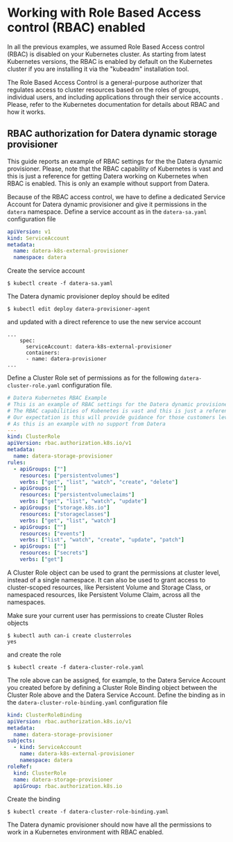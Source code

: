 # Working with Role Based Access control (RBAC) enabled
In all the previous examples, we assumed Role Based Access control (RBAC) is disabled on your Kubernetes cluster. As starting from latest Kubernetes versions, the RBAC is enabled by default on the Kubernetes cluster if you are installing it via the "kubeadm" installation tool.

The Role Based Access Control is a general-purpose authorizer that regulates access to cluster resources based on the roles of groups, individual users, and including applications through their service accounts . Please, refer to the Kubernetes documentation for details about RBAC and how it works.

## RBAC authorization for Datera dynamic storage provisioner
This guide reports an example of RBAC settings for the the Datera dynamic provisioner. Please, note that the RBAC capability of Kubernetes is vast and this is just a reference for getting Datera working on Kubernetes when RBAC is enabled. This is only an example without support from Datera.

Because of the RBAC access control, we have to define a dedicated Service Account for Datera dynamic provisioner and give it permissions in the ``datera`` namespace. Define a service account as in the ``datera-sa.yaml`` configuration file

```yaml
apiVersion: v1
kind: ServiceAccount
metadata:
  name: datera-k8s-external-provisioner
  namespace: datera
```

Create the service account

    $ kubectl create -f datera-sa.yaml

The Datera dynamic provisioner deploy should be edited 

    $ kubectl edit deploy datera-provisioner-agent

and updated with a direct reference to use the new service account 

```
...
    spec:
      serviceAccount: datera-k8s-external-provisioner
      containers:
      - name: datera-provisioner
...
```

Define a Cluster Role set of permissions as for the following ``datera-cluster-role.yaml`` configuration file.

```yaml
# Datera Kubernetes RBAC Example
# This is an example of RBAC settings for the Datera dynamic provisioner
# The RBAC capabilities of Kubenetes is vast and this is just a reference
# Our expectation is this will provide guidance for those customers leveraging RBAC
# As this is an example with no support from Datera
---
kind: ClusterRole
apiVersion: rbac.authorization.k8s.io/v1
metadata:
  name: datera-storage-provisioner
rules:
  - apiGroups: [""]
    resources: ["persistentvolumes"]
    verbs: ["get", "list", "watch", "create", "delete"]
  - apiGroups: [""]
    resources: ["persistentvolumeclaims"]
    verbs: ["get", "list", "watch", "update"]
  - apiGroups: ["storage.k8s.io"]
    resources: ["storageclasses"]
    verbs: ["get", "list", "watch"]
  - apiGroups: [""]
    resources: ["events"]
    verbs: ["list", "watch", "create", "update", "patch"]
  - apiGroups: [""]
    resources: ["secrets"]
    verbs: ["get"]
```

A Cluster Role object can be used to grant the permissions at cluster level, instead of a single namespace. It can also be used to grant access to cluster-scoped resources, like Persistent Volume and Storage Class, or namespaced resources, like Persistent Volume Claim, across all the namespaces.

Make sure your current user has permissions to create Cluster Roles objects

    $ kubectl auth can-i create clusterroles
    yes

and create the role 

    $ kubectl create -f datera-cluster-role.yaml

The role above can be assigned, for example, to the Datera Service Account you created before by defining a Cluster Role Binding object between the Cluster Role above and the Datera Service Account. Define the binding as in the ``datera-cluster-role-binding.yaml`` configuration file

```yaml
kind: ClusterRoleBinding
apiVersion: rbac.authorization.k8s.io/v1
metadata:
  name: datera-storage-provisioner
subjects:
  - kind: ServiceAccount
    name: datera-k8s-external-provisioner
    namespace: datera
roleRef:
  kind: ClusterRole
  name: datera-storage-provisioner
  apiGroup: rbac.authorization.k8s.io
```

Create the binding

    $ kubectl create -f datera-cluster-role-binding.yaml

The Datera dynamic provisioner should now have all the permissions to work in a Kubernetes environment with RBAC enabled.

